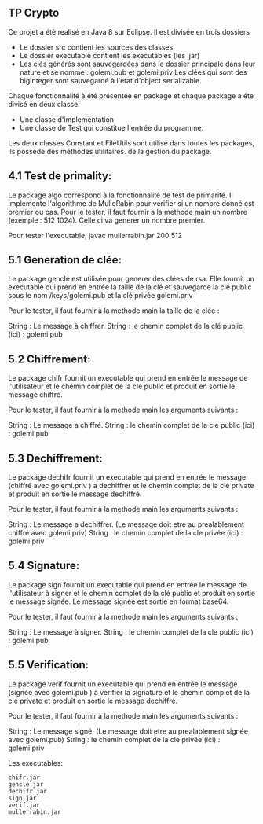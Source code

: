 ## TP Crypto
Ce projet a été realisé en Java 8 sur Eclipse. Il est divisée en trois dossiers

 * Le dossier src  contient les sources des classes
 * Le dossier executable contient les executables (les .jar)
 * Les clés générés sont sauvegardées dans le dossier principale dans leur nature et se nomme : golemi.pub et golemi.priv
Les clées qui sont des bigInteger sont sauvegardé à l'etat d'object serializable.

Chaque fonctionnalité à été présentée en package et chaque package a éte divisé en deux classe:

* Une classe d'implementation 
* Une classe de Test qui constitue l'entrée du programme.

Les deux classes Constant et FileUtils sont utilisé dans toutes les packages, ils posséde des méthodes utilitaires.
de la gestion du package.


## 4.1 Test de primality:
Le package algo correspond à la fonctionnalité de test de primarité. Il implemente l'algorithme de MulleRabin pour verifier si un nombre donné est premier ou pas.
 Pour le tester, il faut fournir a la methode main un nombre  (exemple : 512 1024).
 Celle ci va generer un nombre premier.

Pour tester l'executable,  javac mullerrabin.jar 200  512


## 5.1 Generation de clée:

Le package gencle est utilisée pour generer des clées de rsa. Elle fournit un executable qui prend en entrée la taille de la clé et sauvegarde la clé public sous le nom /keys/golemi.pub et la clé privée golemi.priv

Pour le tester, il faut fournir à la methode main la taille de la clée :

  String : Le message à chiffrer.
  String : le chemin complet de la clé public (ici) : golemi.pub


## 5.2 Chiffrement:

Le package chifr fournit un executable qui prend en entrée le message de l'utilisateur et le chemin complet de la clé public et produit en sortie le message chiffré.

Pour le tester, il faut fournir à la methode main les arguments suivants :

  String : Le message a chiffré.
  String : le chemin complet de la cle public (ici) : golemi.pub


## 5.3 Dechiffrement:


Le package dechifr fournit un executable qui prend en entrée le message (chiffré avec golemi.priv ) a dechiffrer et le chemin complet de la clé private et produit en sortie le message dechiffré.

Pour le tester, il faut fournir à la methode main les arguments suivants :

  String : Le message a dechiffrer. (Le message doit etre au prealablement chiffré avec golemi.priv)
  String : le chemin complet de la cle privée (ici) : golemi.priv



## 5.4 Signature:


Le package sign fournit un executable qui prend en entrée le message de l'utilisateur  à signer et le chemin complet de la clé public et produit en sortie le message signée. Le message signée est sortie en format base64.

Pour le tester, il faut fournir à la methode main les arguments suivants :

  String : Le message à signer.
  String : le chemin complet de la cle public (ici) : golemi.pub


## 5.5 Verification:


Le package verif fournit un executable qui prend en entrée le message (signée avec golemi.pub ) à verifier la signature et le chemin complet de la clé private et produit en sortie le message dechiffré.

Pour le tester, il faut fournir à la methode main les arguments suivants :

  String : Le message  signé. (Le message doit etre au prealablement signée avec golemi.pub)
  String : le chemin complet de la cle privée (ici) : golemi.priv

Les executables:

    chifr.jar
    gencle.jar
    dechifr.jar
    sign.jar
    verif.jar
    mullerrabin.jar
